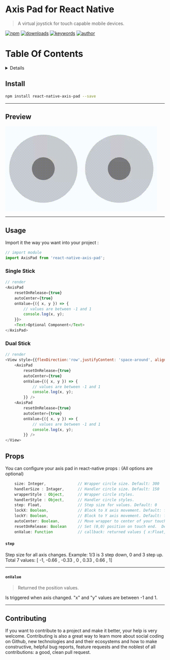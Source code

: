 # Axis Pad for React Native
> A virtual joystick for touch capable mobile devices.

[![npm](https://img.shields.io/npm/v/react-native-axis-pad.svg)](https://npmjs.org/package/react-native-axis-pad)
[![downloads](https://img.shields.io/npm/dm/react-native-axis-pad.svg)](https://npmjs.org/package/react-native-axis-pad)
[![keywords](https://img.shields.io/github/package-json/keywords/98oktay/react-native-axis-pad.svg)](https://npmjs.org/package/react-native-axis-pad)
[![author](https://img.shields.io/github/package-json/author/98oktay/react-native-axis-pad.svg)](https://npmjs.org/package/react-native-axis-pad)

# Table Of Contents
<details>

<!-- toc -->

- [Install](#install)
- [Preview](#preview)
- [Usage](#usage)
- [Props](#props)
  * [`step`](#step)
  * [`onValue`](#onvalue)
- [Contributing](#contributing)

<!-- tocstop -->
</details>

## Install

```bash
npm install react-native-axis-pad --save
```

----

## Preview

![React Native Axis Pad: Screen Preview](./assets/axis-pad-480-preview.gif)


----

## Usage

Import it the way you want into your project :

```javascript
// import module
import AxisPad from 'react-native-axis-pad';
```
### Single Stick

```javascript
// render
<AxisPad
    resetOnRelease={true}
    autoCenter={true}
    onValue={({ x, y }) => {
        // values are between -1 and 1
        console.log(x, y);
    }}>
    <Text>Optional Component</Text>
</AxisPad>
```

### Dual Stick

```javascript
// render
<View style={{flexDirection:'row',justifyContent: 'space-around', alignItems: 'center'}}>
    <AxisPad
        resetOnRelease={true}
        autoCenter={true}
        onValue={({ x, y }) => {
            // values are between -1 and 1
            console.log(x, y);
        }} />
    <AxisPad
        resetOnRelease={true}
        autoCenter={true}
        onValue={({ x, y }) => {
            // values are between -1 and 1
            console.log(x, y);
        }} />
</View>
```

## Props
You can configure your axis pad in react-native props :
(All options are optional)
```javascript
    size: Integer,              // Wrapper circle size. Default: 300
    handlerSize : Intager,      // Handler circle size. Default: 150
    wrapperStyle : Object,      // Wrapper circle styles.
    handlerStyle : Object,      // Handler circle styles.
    step: Float,                // Step size for values. Default: 0
    lockX: Boolean,             // Block to X axis movement. Default: false
    lockY: Boolean,             // Block to Y axis movement. Default: false
    autoCenter: Boolean,        // Move wrapper to center of your touch area. Default: false 
    resetOnRelease: Boolean     // Set (0,0) position on touch end.  Default: false
    onValue: Function           // callback: returned values { x:Float, y:Float }
```

#### `step`
Step size for all axis changes. Example: 1/3 is 3 step down, 0 and 3 step up. 
Total 7 values: [ -1, -0.66 , -0.33 , 0 , 0.33 , 0.66 , 1]

----

#### `onValue`
> Returned the position values.

Is triggered when axis changed. "x" and "y" values are between -1 and 1.

----

## Contributing
If you want to contribute to a project and make it better, your help is very welcome. Contributing is also a great way to learn more about social coding on Github, new technologies and and their ecosystems and how to make constructive, helpful bug reports, feature requests and the noblest of all contributions: a good, clean pull request.

